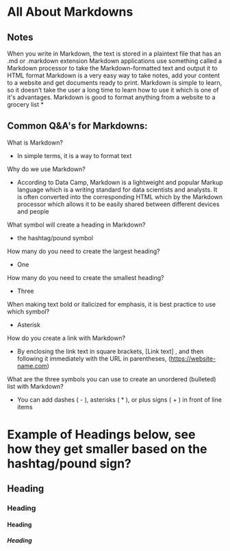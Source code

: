 # All About Markdowns

## Notes

When you write in Markdown, the text is stored in a plaintext file that has an .md or .markdown extension
Markdown applications use something called a Markdown processor to take the Markdown-formatted text and output it to HTML format
Markdown is a very easy way to take notes, add your content to a website and get documents ready to print.
Markdown is simple to learn, so it doesn't take the user a long time to learn how to use it which is one of it's advantages.
Markdown is good to format anything from a website to a grocery list *

## Common Q&A's for Markdowns:

What is Markdown?

* In simple terms, it is a way to format text 

Why do we use Markdown?

* According to Data Camp, Markdown is a lightweight and popular Markup language which is a writing standard for data scientists and analysts. It is often converted into the corresponding HTML which by the Markdown processor which allows it to be easily shared between different devices and people

What symbol will create a heading in Markdown? 
* the hashtag/pound symbol

How many do you need to create the largest heading?
* One 

How many do you need to create the smallest heading?
* Three

When making text bold or italicized for emphasis, it is best practice to use which symbol?

* Asterisk

How do you create a link with Markdown?

* By enclosing the link text in square brackets, [Link text] , and then following it immediately with the URL in parentheses, (https://website-name.com)

What are the three symbols you can use to create an unordered (bulleted) list with Markdown?

* You can add dashes ( - ), asterisks ( * ), or plus signs ( + ) in front of line items

# Example of Headings below, see how they get smaller based on the hashtag/pound sign?


## Heading
### Heading
#### Heading
##### Heading
